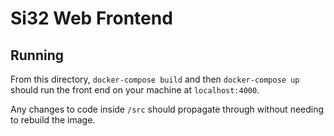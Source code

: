 Si32 Web Frontend
========

## Running
From this directory, `docker-compose build` and then `docker-compose up` should
run the front end on your machine at `localhost:4000`.

Any changes to code inside `/src` should propagate through without needing
to rebuild the image.  
